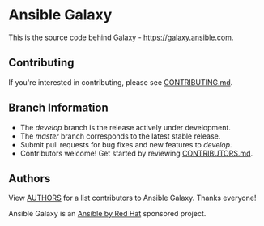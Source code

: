 # Ansible Galaxy

This is the source code behind Galaxy - https://galaxy.ansible.com.

## Contributing

If you're interested in contributing, please see [CONTRIBUTING.md](./CONTRIBUTING.md).

## Branch Information

 * The *develop* branch is the release actively under development.
 * The *master* branch corresponds to the latest stable release.
 * Submit pull requests for bug fixes and new features to *develop*.
 * Contributors welcome! Get started by reviewing [CONTRIBUTORS.md](./CONTRIBUTORS.md).

## Authors

View [AUTHORS](./AUTHORS.md) for a list contributors to Ansible Galaxy. Thanks everyone!

Ansible Galaxy is an [Ansible by Red Hat](https://ansible.com) sponsored project.
